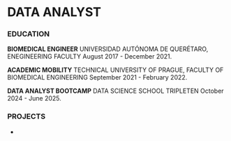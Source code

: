 # DATA ANALYST

### EDUCATION 

**BIOMEDICAL ENGINEER** 
UNIVERSIDAD AUTÓNOMA DE QUERÉTARO, ENEGINEERING FACULTY
August 2017 - December 2021.
 
**ACADEMIC MOBILITY**
TECHNICAL UNIVERSITY OF PRAGUE, FACULTY OF BIOMEDICAL ENGINEERING
September 2021 - February 2022.

**DATA ANALYST BOOTCAMP** 
DATA SCIENCE SCHOOL TRIPLETEN
October 2024 - June 2025.

### PROJECTS

* 
